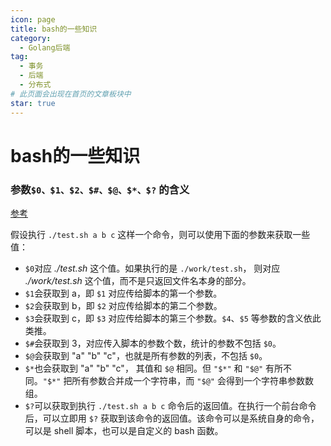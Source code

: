 ```yaml
---
icon: page
title: bash的一些知识
category:
  - Golang后端
tag:
  - 事务
  - 后端
  - 分布式
# 此页面会出现在首页的文章板块中
star: true
---
```

# bash的一些知识

### 参数`$0、$1、$2、$#、$@、$*、$?` 的含义

[参考](https://segmentfault.com/a/1190000021435389)

假设执行 `./test.sh a b c` 这样一个命令，则可以使用下面的参数来获取一些值：

* `$0`对应 *./test.sh* 这个值。如果执行的是 `./work/test.sh`， 则对应 *./work/test.sh* 这个值，而不是只返回文件名本身的部分。
* `$1`会获取到 a，即 `$1` 对应传给脚本的第一个参数。
* `$2`会获取到 b，即 `$2` 对应传给脚本的第二个参数。
* `$3`会获取到 c，即 `$3` 对应传给脚本的第三个参数。`$4`、`$5` 等参数的含义依此类推。
* `$#`会获取到 3，对应传入脚本的参数个数，统计的参数不包括 `$0`。
* `$@`会获取到 "a" "b" "c"，也就是所有参数的列表，不包括 `$0`。
* `$*`也会获取到 "a" "b" "c"， 其值和 `$@` 相同。但 `"$*"` 和 `"$@"` 有所不同。`"$*"` 把所有参数合并成一个字符串，而 `"$@"` 会得到一个字符串参数数组。
* `$?`可以获取到执行 `./test.sh a b c` 命令后的返回值。在执行一个前台命令后，可以立即用 `$?` 获取到该命令的返回值。该命令可以是系统自身的命令，可以是 shell 脚本，也可以是自定义的 bash 函数。
